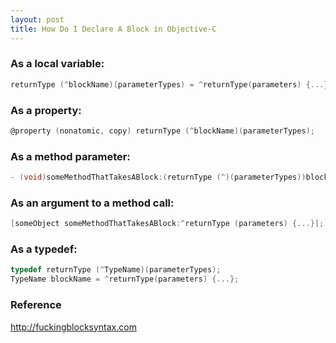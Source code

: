 ```yaml
---
layout: post
title: How Do I Declare A Block in Objective-C
---
```


### As a local variable:
```objective-c
returnType (^blockName)(parameterTypes) = ^returnType(parameters) {...};
```

### As a property:
```objective-c
@property (nonatomic, copy) returnType (^blockName)(parameterTypes);
```

### As a method parameter:
```objective-c
- (void)someMethodThatTakesABlock:(returnType (^)(parameterTypes))blockName;
```

### As an argument to a method call:
```objective-c
[someObject someMethodThatTakesABlock:^returnType (parameters) {...}];
```
### As a typedef:
```objective-c
typedef returnType (^TypeName)(parameterTypes);
TypeName blockName = ^returnType(parameters) {...};
```
### Reference
<http://fuckingblocksyntax.com> 